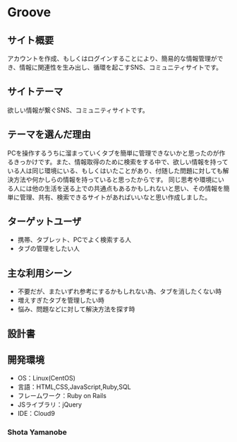 # Groove


## サイト概要

アカウントを作成、もしくはログインすることにより、簡易的な情報管理ができ、情報に関連性を生み出し、循環を起こすSNS、コミュニティサイトです。

## サイトテーマ

欲しい情報が繋ぐSNS、コミュニティサイトです。


## テーマを選んだ理由

PCを操作するうちに溜まっていくタブを簡単に管理できないかと思ったのが作るきっかけです。また、情報取得のために検索をする中で、欲しい情報を持っている人は同じ環境にいる、もしくはいたことがあり、付随した問題に対しても解決方法や何かしらの情報を持っていると思ったからです。
同じ思考や環境にいる人には他の生活を送る上での共通点もあるかもしれないと思い、その情報を簡単に管理、共有、検索できるサイトがあればいいなと思い作成しました。


## ターゲットユーザ

- 携帯、タブレット、PCでよく検索する人
- タブの管理をしたい人


## 主な利用シーン

- 不要だが、またいずれ参考にするかもしれない為、タブを消したくない時
- 増えすぎたタブを管理したい時
- 悩み、問題などに対して解決方法を探す時



## 設計書


## 開発環境
- OS：Linux(CentOS)
- 言語：HTML,CSS,JavaScript,Ruby,SQL
- フレームワーク：Ruby on Rails
- JSライブラリ：jQuery
- IDE：Cloud9

### Shota Yamanobe




